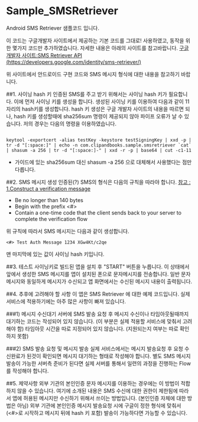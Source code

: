 Sample_SMSRetriever
=====================
Android SMS Retriever 샘플코드 입니다.

이 코드는 구글개발자 사이트에서 제공하는 기본 코드를 그대로! 사용하였고,
동작을 위한 몇가지 코드만 추가하였습니다.
자세한 내용은 아래의 사이트를 참고바랍니다.
[구글개발자 사이트:SMS Retriever API (https://developers.google.com/identity/sms-retriever/)](https://developers.google.com/identity/sms-retriever/)

위 사이트에서 안드로이드 구현 코드와 SMS 메시지 형식에 대한 내용을 참고하기 바랍니다.

##1. 사이닝 hash 키
인증된 SMS를 주고 받기 위해서는 사이닝 hash 키가 필요합니다.
이에 먼저 사이닝 키를 생성을 합니다.
생성된 사이닝 키를 이용하여 다음과 같이 11자리의 hash키를 생성합니다.
hash 키 생성은 구글 개발자 사이트의 내용을 따르면 되나, hash 키를 생성할때에 sha256sum 명령이 제공되지 않아 파이프 오류가 날 수 있습니다.
저의 경우는 다음의 명령을 이용하였습니다.
<pre><code>
keytool -exportcert -alias testKey -keystore testSigningKey | xxd -p | tr -d "[:space:]" | echo -n com.clipandbooks.sample.smsretriever `cat` | shasum -a 256 | tr -d "[:space:]-" | xxd -r -p | base64 | cut -c1-11
</code></pre>
* 가이드에 있는 sha256sum 대신 shasum -a 256 으로 대체해서 사용했다는 점만 다릅니다.

##2. SMS 메시지 생성
인증된(?) SMS의 형식은 다음의 규칙을 따라야 합니다. [참고 : 1.Construct a verification message](https://developers.google.com/identity/sms-retriever/verify)

* Be no longer than 140 bytes
* Begin with the prefix <#>
* Contain a one-time code that the client sends back to your server to complete the verification flow

위 규칙에 따라서 SMS 메시지는 다음과 같이 생성합니다.

<pre><code><#> Test Auth Message 1234 XGw4Kt/c2qe </code></pre>

맨 마지막에 있는 값이 사이닝 hash 키입니다.

##3. 테스트
사이닝키로 빌드된 앱을 설치 후 "START" 버튼을 누릅니다.
이 상태에서 앞에서 생성한 SMS 메시지를 앱이 설치된 폰으로 문자메시지를 전송합니다.
일반 문자메시지와 동일하게 메시지가 수신되고 앱 화면에서는 수신된 메시지 내용이 출력됩니다. 

##4. 추후에 고려해야 할 사항
이 앱은 SMS Retriever 에 대한 예제 코드입니다. 실제 서비스에 적용하기에는 아주 많은 사항이 빠져 있습니다.

###1) 메시지 수신대기
서버에 SMS 발송 요청 후 메시지 수신이나 타임아웃될때까지 대기하는 코드는 작성되어 있지 않습니다. (이 부분은 실제 적용할 서비스에 맞춰서 고려해야 함)
타임아웃 시간을 따로 지정되어 있지 않습니다. (지원되는지 여부는 따로 확인하지 못함)

###2) SMS 발송 요청 및 메시지 발송
실제 서비스에서는 메시지 발송요청 후 요청 수신완료가 된것이 확인되면 메시지 대기하는 형태로 작성해야 합니다.
별도 SMS 메시지 발송이 가능한 서버측 준비가 된다면 실제 서버를 통해서 일련의 과정을 진행하는 Flow를 작성해야 합니다.

##5. 제약사항
외부 기관의 본인인증 문자 메시지를 이용하는 경우에는 이 방법이 적합하지 않을 수 있습니다.
여기에 소개된 내용은 SMS 수신에 대한 권한이 제한됨에 따라서 앱에 허용된 메시지만 수신하기 위해서 쓰이는 방법입니다.
(본인인증 자체에 대한 방법은 아님)
외부 기관에 본인인증 메시지 발송요청 시에 구글이 정한 형식에 맞춰서 (<#>로 시작하고 메시지 뒤에 hash 키 포함) 발송이 가능하다면 가능할 수 있습니다.
